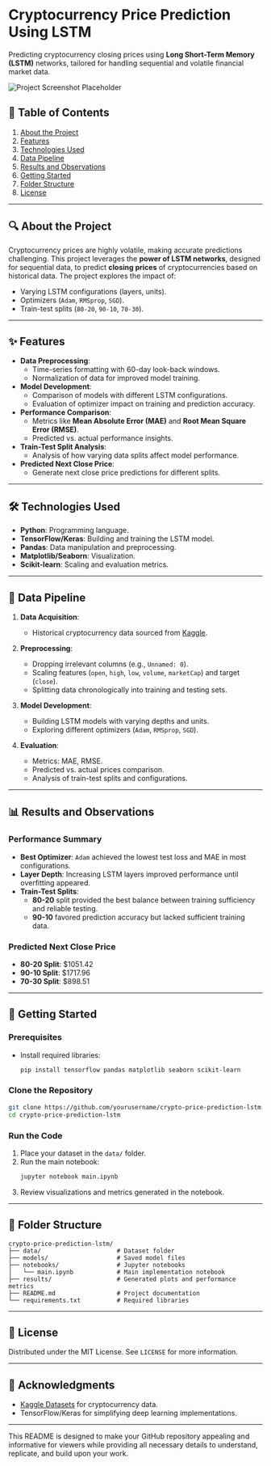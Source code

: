 
# Cryptocurrency Price Prediction Using LSTM

Predicting cryptocurrency closing prices using **Long Short-Term Memory (LSTM)** networks, tailored for handling sequential and volatile financial market data.

![Project Screenshot Placeholder](https://via.placeholder.com/800x400?text=Add+Your+Project+Image+Here)

## 📜 Table of Contents
1. [About the Project](#about-the-project)
2. [Features](#features)
3. [Technologies Used](#technologies-used)
4. [Data Pipeline](#data-pipeline)
5. [Results and Observations](#results-and-observations)
6. [Getting Started](#getting-started)
7. [Folder Structure](#folder-structure)
8. [License](#license)

---

## 🔍 About the Project

Cryptocurrency prices are highly volatile, making accurate predictions challenging. This project leverages the **power of LSTM networks**, designed for sequential data, to predict **closing prices** of cryptocurrencies based on historical data. The project explores the impact of:
- Varying LSTM configurations (layers, units).
- Optimizers (`Adam`, `RMSprop`, `SGD`).
- Train-test splits (`80-20`, `90-10`, `70-30`).

---

## ✨ Features

- **Data Preprocessing**:
  - Time-series formatting with 60-day look-back windows.
  - Normalization of data for improved model training.
- **Model Development**:
  - Comparison of models with different LSTM configurations.
  - Evaluation of optimizer impact on training and prediction accuracy.
- **Performance Comparison**:
  - Metrics like **Mean Absolute Error (MAE)** and **Root Mean Square Error (RMSE)**.
  - Predicted vs. actual performance insights.
- **Train-Test Split Analysis**:
  - Analysis of how varying data splits affect model performance.
- **Predicted Next Close Price**:
  - Generate next close price predictions for different splits.

---

## 🛠️ Technologies Used

- **Python**: Programming language.
- **TensorFlow/Keras**: Building and training the LSTM model.
- **Pandas**: Data manipulation and preprocessing.
- **Matplotlib/Seaborn**: Visualization.
- **Scikit-learn**: Scaling and evaluation metrics.

---

## 🔗 Data Pipeline

1. **Data Acquisition**:
   - Historical cryptocurrency data sourced from [Kaggle](https://www.kaggle.com/).

2. **Preprocessing**:
   - Dropping irrelevant columns (e.g., `Unnamed: 0`).
   - Scaling features (`open`, `high`, `low`, `volume`, `marketCap`) and target (`close`).
   - Splitting data chronologically into training and testing sets.

3. **Model Development**:
   - Building LSTM models with varying depths and units.
   - Exploring different optimizers (`Adam`, `RMSprop`, `SGD`).

4. **Evaluation**:
   - Metrics: MAE, RMSE.
   - Predicted vs. actual prices comparison.
   - Analysis of train-test splits and configurations.

---

## 📊 Results and Observations

### **Performance Summary**
- **Best Optimizer**: `Adam` achieved the lowest test loss and MAE in most configurations.
- **Layer Depth**: Increasing LSTM layers improved performance until overfitting appeared.
- **Train-Test Splits**: 
  - **80-20** split provided the best balance between training sufficiency and reliable testing.
  - **90-10** favored prediction accuracy but lacked sufficient training data.

### **Predicted Next Close Price**
- **80-20 Split**: $1051.42
- **90-10 Split**: $1717.96
- **70-30 Split**: $898.51

---

## 🚀 Getting Started

### **Prerequisites**
- Install required libraries:
  ```bash
  pip install tensorflow pandas matplotlib seaborn scikit-learn
  ```

### **Clone the Repository**
```bash
git clone https://github.com/yourusername/crypto-price-prediction-lstm.git
cd crypto-price-prediction-lstm
```

### **Run the Code**
1. Place your dataset in the `data/` folder.
2. Run the main notebook:
   ```bash
   jupyter notebook main.ipynb
   ```
3. Review visualizations and metrics generated in the notebook.

---

## 📁 Folder Structure

```
crypto-price-prediction-lstm/
├── data/                     # Dataset folder
├── models/                   # Saved model files
├── notebooks/                # Jupyter notebooks
│   └── main.ipynb            # Main implementation notebook
├── results/                  # Generated plots and performance metrics
├── README.md                 # Project documentation
└── requirements.txt          # Required libraries
```

---

## 📜 License

Distributed under the MIT License. See `LICENSE` for more information.

---

## 🎉 Acknowledgments

- [Kaggle Datasets](https://www.kaggle.com/) for cryptocurrency data.
- TensorFlow/Keras for simplifying deep learning implementations.

---

This README is designed to make your GitHub repository appealing and informative for viewers while providing all necessary details to understand, replicate, and build upon your work.
